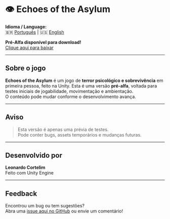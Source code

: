 # 👁️ Echoes of the Asylum


 **Idioma / Language:**  
🇧🇷 [Português](README.md) | 🇺🇸 [English](README.en.md)


 **Pré-Alfa disponível para download!**  
 [Clique aqui para baixar](https://github.com/LeonardoCortelim/Echoes-of-the-Asylum/releases)

---

##  Sobre o jogo

**Echoes of the Asylum** é um jogo de **terror psicológico e sobrevivência** em primeira pessoa, feito na Unity.
Esta é uma versão **pré-alfa**, voltada para testes iniciais de jogabilidade, movimentação e ambientação.  
O conteúdo pode mudar conforme o desenvolvimento avança.

---

##  Aviso

> Esta versão é apenas uma prévia de testes.  
> Pode conter bugs, assets temporários e mudanças futuras.

---

##  Desenvolvido por

**Leonardo Cortelim**  
 Feito com Unity Engine  

---

##  Feedback

Encontrou um bug ou tem sugestões?  
Abra uma [issue aqui no GitHub](https://github.com/LeonardoCortelim/Echoes-of-the-Asylum/issues) ou envie um comentário!

